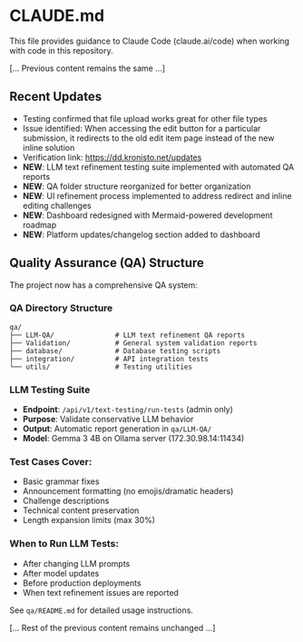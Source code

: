 # CLAUDE.md

This file provides guidance to Claude Code (claude.ai/code) when working with code in this repository.

[... Previous content remains the same ...]

## Recent Updates

- Testing confirmed that file upload works great for other file types
- Issue identified: When accessing the edit button for a particular submission, it redirects to the old edit item page instead of the new inline solution
- Verification link: https://dd.kronisto.net/updates
- **NEW**: LLM text refinement testing suite implemented with automated QA reports
- **NEW**: QA folder structure reorganized for better organization
- **NEW**: UI refinement process implemented to address redirect and inline editing challenges
- **NEW**: Dashboard redesigned with Mermaid-powered development roadmap
- **NEW**: Platform updates/changelog section added to dashboard

## Quality Assurance (QA) Structure

The project now has a comprehensive QA system:

### QA Directory Structure
```
qa/
├── LLM-QA/               # LLM text refinement QA reports
├── Validation/           # General system validation reports  
├── database/             # Database testing scripts
├── integration/          # API integration tests
└── utils/                # Testing utilities
```

### LLM Testing Suite
- **Endpoint**: `/api/v1/text-testing/run-tests` (admin only)
- **Purpose**: Validate conservative LLM behavior
- **Output**: Automatic report generation in `qa/LLM-QA/`
- **Model**: Gemma 3 4B on Ollama server (172.30.98.14:11434)

### Test Cases Cover:
- Basic grammar fixes
- Announcement formatting (no emojis/dramatic headers)
- Challenge descriptions
- Technical content preservation
- Length expansion limits (max 30%)

### When to Run LLM Tests:
- After changing LLM prompts
- After model updates
- Before production deployments
- When text refinement issues are reported

See `qa/README.md` for detailed usage instructions.

[... Rest of the previous content remains unchanged ...]